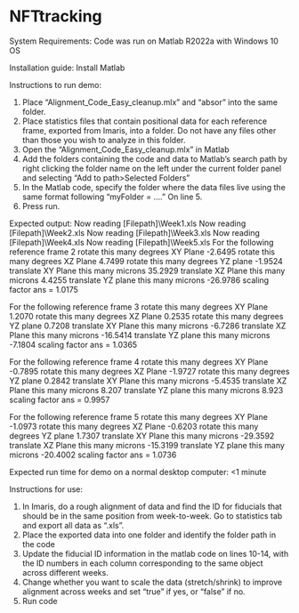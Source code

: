 # NFTtracking
System Requirements:
Code was run on Matlab R2022a with Windows 10 OS

Installation guide:
Install Matlab

Instructions to run demo:
1) Place “Alignment_Code_Easy_cleanup.mlx” and “absor” into the same folder.
2) Place statistics files that contain positional data for each reference frame, exported from Imaris, into a folder. Do not have any files other than those you wish to analyze in this folder.
3) Open the “Alignment_Code_Easy_cleanup.mlx” in Matlab
4) Add the folders containing the code and data to Matlab’s search path by right clicking the folder name on the left under the current folder panel and selecting “Add to path>Selected Folders”
5) In the Matlab code, specify the folder where the data files live using the same format following “myFolder = ….” On line 5. 
6) Press run. 

Expected output:
Now reading [Filepath]\Week1.xls
Now reading [Filepath]\Week2.xls
Now reading [Filepath]\Week3.xls
Now reading [Filepath]\Week4.xls
Now reading [Filepath]\Week5.xls
For the following reference frame
     2
rotate this many degrees XY Plane
   -2.6495
rotate this many degrees XZ Plane
    4.7499
rotate this many degrees YZ plane
   -1.9524
translate XY Plane this many microns
   35.2929
translate XZ Plane this many microns
    4.4255
translate YZ plane this many microns
  -26.9786
scaling factor
ans =
    1.0175

For the following reference frame
     3
rotate this many degrees XY Plane
    1.2070
rotate this many degrees XZ Plane
    0.2535
rotate this many degrees YZ plane
    0.7208
translate XY Plane this many microns
   -6.7286
translate XZ Plane this many microns
  -16.5414
translate YZ plane this many microns
   -7.1804
scaling factor
ans =
    1.0365

For the following reference frame
     4
rotate this many degrees XY Plane
   -0.7895
rotate this many degrees XZ Plane
   -1.9727
rotate this many degrees YZ plane
    0.2842
translate XY Plane this many microns
   -5.4535
translate XZ Plane this many microns
    8.207
translate YZ plane this many microns
    8.923
scaling factor
ans =
    0.9957

For the following reference frame
     5
rotate this many degrees XY Plane
   -1.0973
rotate this many degrees XZ Plane
   -0.6203
rotate this many degrees YZ plane
    1.7307
translate XY Plane this many microns
  -29.3592
translate XZ Plane this many microns
  -15.3199
translate YZ plane this many microns
  -20.4002
scaling factor
ans =
    1.0736
    
Expected run time for demo on a normal desktop computer: <1 minute

Instructions for use:
1) In Imaris, do a rough alignment of data and find the ID for fiducials that should be in the same position from week-to-week. Go to statistics tab and export all data as “.xls”.
2) Place the exported data into one folder and identify the folder path in the code
3) Update the fiducial ID information in the matlab code on lines 10-14, with the ID numbers in each column corresponding to the same object across different weeks.
4) Change whether you want to scale the data (stretch/shrink) to improve alignment across weeks and set “true” if yes, or “false” if no.
5) Run code
